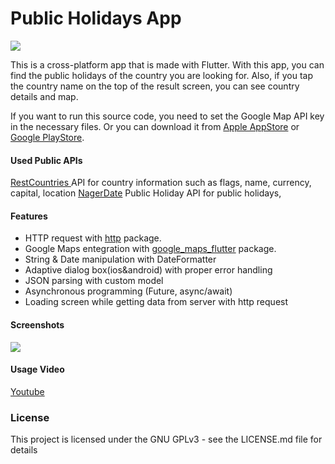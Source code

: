 # Public Holidays App
![](https://i.imgur.com/yHDLYkK.png)

This is a cross-platform app that is made with Flutter. With this app, you can find the public holidays of the country you are looking for. Also, if you tap the country name on the top of the result screen, you can see country details and map.

If you want to run this source code, you need to set the Google Map API key in the necessary files. 
Or you can download it from [Apple AppStore](https://apps.apple.com/us/app/public-holidays-with-country/id6470494475 "Apple AppStore") or[ Google PlayStore](https://play.google.com/store/apps/details?id=com.muratbaykor.public_holidays " Google PlayStore").

#### Used Public APIs
[RestCountries ](http://https://restcountries.com/ "RestCountries ")API for country information such as flags, name, currency, capital, location
[NagerDate](https://date.nager.at/Api "NagerDate") Public Holiday API for public holidays,


#### Features
- HTTP request with [http](https://pub.dev/packages/http "http") package.
- Google Maps entegration with [google_maps_flutter](https://pub.dev/packages/google_maps_flutter "google_maps_flutter") package.
- String & Date manipulation with DateFormatter
- Adaptive dialog box(ios&android) with proper error handling
- JSON parsing with custom model
- Asynchronous programming (Future, async/await)
- Loading screen while getting data from server with http request

#### Screenshots

![](https://i.imgur.com/Hdr3HKF.png)

#### Usage Video
[Youtube](https://www.youtube.com/watch?v=AVbnp-bBQGo "Youtube")

### License

This project is licensed under the GNU GPLv3 - see the LICENSE.md file for details
